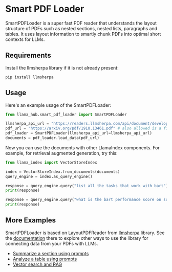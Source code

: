 # Smart PDF Loader

SmartPDFLoader is a super fast PDF reader that understands the layout structure of PDFs such as nested sections, nested lists, paragraphs and tables.
It uses layout information to smartly chunk PDFs into optimal short contexts for LLMs.

## Requirements

Install the llmsherpa library if it is not already present:

```
pip install llmsherpa
```

## Usage

Here's an example usage of the SmartPDFLoader:

```python
from llama_hub.smart_pdf_loader import SmartPDFLoader

llmsherpa_api_url = "https://readers.llmsherpa.com/api/document/developer/parseDocument?renderFormat=all"
pdf_url = "https://arxiv.org/pdf/1910.13461.pdf" # also allowed is a file path e.g. /home/downloads/xyz.pdf
pdf_loader = SmartPDFLoader(llmsherpa_api_url=llmsherpa_api_url)
documents = pdf_loader.load_data(pdf_url)
```

Now you can use the documents with other LlamaIndex components. For example, for retrieval augmented generation, try this:

```python
from llama_index import VectorStoreIndex

index = VectorStoreIndex.from_documents(documents)
query_engine = index.as_query_engine()

response = query_engine.query("list all the tasks that work with bart")
print(response)

response = query_engine.query("what is the bart performance score on squad")
print(response)
```

## More Examples

SmartPDFLoader is based on LayoutPDFReader from [llmsherpa](https://github.com/nlmatics/llmsherpa) library. See the [documentation]((https://github.com/nlmatics/llmsherpa)) there to explore other ways to use the library for connecting data from your PDFs with LLMs. 

* [Summarize a section using prompts](https://github.com/nlmatics/llmsherpa#summarize-a-section-using-prompts)
* [Analyze a table using prompts](https://github.com/nlmatics/llmsherpa#analyze-a-table-using-prompts)
* [Vector search and RAG](https://github.com/nlmatics/llmsherpa#vector-search-and-retrieval-augmented-generation-with-smart-chunking)


